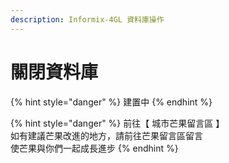 ```yaml
---
description: Informix-4GL 資料庫操作
---
```


# 關閉資料庫

{% hint style="danger" %}
建置中
{% endhint %}

{% hint style="danger" %}
前往【 城市芒果留言區 】\
如有建議芒果改進的地方，請前往芒果留言區留言\
使芒果與你們一起成長進步
{% endhint %}

